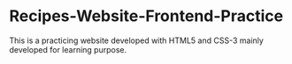 # Recipes-Website-Frontend-Practice
This is a practicing website developed with HTML5 and CSS-3 mainly developed for learning purpose.
